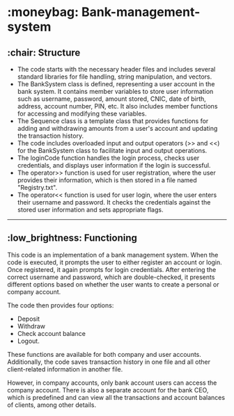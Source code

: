 <h1>
  :moneybag: Bank-management-system
  </h1>
  
<h2>:chair: Structure</h2>

- The code starts with the necessary header files and includes several standard libraries for file handling, string manipulation, and vectors.
- The BankSystem class is defined, representing a user account in the bank system. It contains member variables to store user information such as username, password, amount stored, CNIC, date of birth, address, account number, PIN, etc. It also includes member functions for accessing and modifying these variables.
- The Sequence class is a template class that provides functions for adding and withdrawing amounts from a user's account and updating the transaction history.
- The code includes overloaded input and output operators (>> and <<) for the BankSystem class to facilitate input and output operations.
- The loginCode function handles the login process, checks user credentials, and displays user information if the login is successful.
- The operator>> function is used for user registration, where the user provides their information, which is then stored in a file named "Registry.txt".
- The operator<< function is used for user login, where the user enters their username and password. It checks the credentials against the stored user information and sets appropriate flags.

---

<h2>:low_brightness: Functioning </h2>

This code is an implementation of a bank management system. When the code is executed, it prompts the user to either register an account or login. Once registered, it again prompts for login credentials. After entering the correct username and password, which are double-checked, it presents different options based on whether the user wants to create a personal or company account.

The code then provides four options:

- Deposit
- Withdraw
- Check account balance
- Logout.

These functions are available for both company and user accounts. Additionally, the code saves transaction history in one file and all other client-related information in another file.

However, in company accounts, only bank account users can access the company account. There is also a separate account for the bank CEO, which is predefined and can view all the transactions and account balances of clients, among other details.
